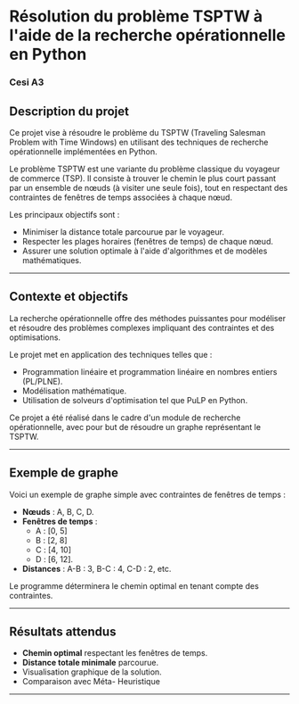 # Résolution du problème TSPTW à l'aide de la recherche opérationnelle en Python
### Cesi A3
## Description du projet

Ce projet vise à résoudre le problème du TSPTW (Traveling Salesman Problem with Time Windows) en utilisant des techniques de recherche opérationnelle implémentées en Python.

Le problème TSPTW est une variante du problème classique du voyageur de commerce (TSP). Il consiste à trouver le chemin le plus court passant par un ensemble de nœuds (à visiter une seule fois), tout en respectant des contraintes de fenêtres de temps associées à chaque nœud.

Les principaux objectifs sont :

- Minimiser la distance totale parcourue par le voyageur.
- Respecter les plages horaires (fenêtres de temps) de chaque nœud.
- Assurer une solution optimale à l'aide d'algorithmes et de modèles mathématiques.

---

## Contexte et objectifs

La recherche opérationnelle offre des méthodes puissantes pour modéliser et résoudre des problèmes complexes impliquant des contraintes et des optimisations.

Le projet met en application des techniques telles que :

- Programmation linéaire et programmation linéaire en nombres entiers (PL/PLNE).
- Modélisation mathématique.
- Utilisation de solveurs d'optimisation tel que PuLP en Python.

Ce projet a été réalisé dans le cadre d'un module de recherche opérationnelle, avec pour but de résoudre un graphe représentant le TSPTW.

---

## Exemple de graphe

Voici un exemple de graphe simple avec contraintes de fenêtres de temps :

- **Nœuds** : A, B, C, D.
- **Fenêtres de temps** :
  - A : [0, 5]
  - B : [2, 8]
  - C : [4, 10]
  - D : [6, 12].
- **Distances** : A-B : 3, B-C : 4, C-D : 2, etc.

Le programme déterminera le chemin optimal en tenant compte des contraintes.

---

## Résultats attendus

- **Chemin optimal** respectant les fenêtres de temps.
- **Distance totale minimale** parcourue.
- Visualisation graphique de la solution.
- Comparaison avec Méta- Heuristique
---


